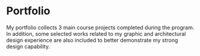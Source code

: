 # Portfolio
My portfolio collects 3 main course projects completed during the program. In addition, some selected works related to my graphic and architectural design experience are also included to better demonstrate my strong design capability. 

